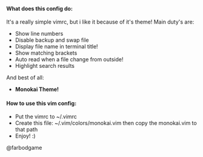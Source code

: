 #### What does this config do: ####

It's a really simple vimrc, but i like it because of it's theme! Main duty's are:

* Show line numbers
* Disable backup and swap file
* Display file name in terminal title!
* Show matching brackets
* Auto read when a file change from outside!
* Highlight search results

And best of all:

* __Monokai Theme!__ 

#### How to use this vim config: ####

* Put the vimrc to ~/.vimrc
* Create this file: ~/.vim/colors/monokai.vim then copy the monokai.vim to that path
* Enjoy! :)

@farbodgame

